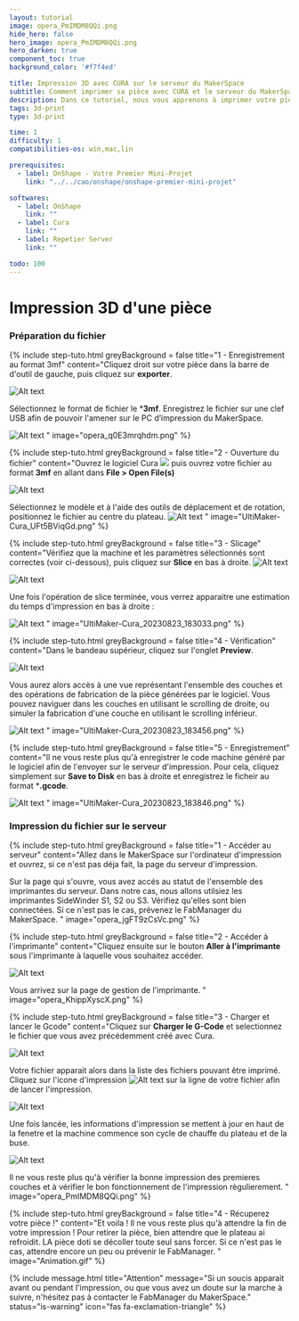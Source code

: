 ```yaml
---
layout: tutorial
image: opera_PmIMDM8QQi.png
hide_hero: false
hero_image: opera_PmIMDM8QQi.png
hero_darken: true
component_toc: true
background_color: '#f7f4ed'

title: Impression 3D avec CURA sur le serveur du MakerSpace
subtitle: Comment imprimer sa pièce avec CURA et le serveur du MakerSpace
description: Dans ce tutoriel, nous vous apprenons à imprimer votre pièce en utilisant le logiciel CURA et le serveur d'impression 3D du MakerSpace.
tags: 3d-print
type: 3d-print

time: 1
difficulty: 1
compatibilities-os: win,mac,lin

prerequisites:
  - label: OnShape - Votre Premier Mini-Projet
    link: "../../cao/onshape/onshape-premier-mini-projet"

softwares: 
  - label: OnShape
    link: ""
  - label: Cura
    link: ""
  - label: Repetier Server
    link: ""

todo: 100
---
```


# Impression 3D d'une pièce

### Préparation du fichier

{% include step-tuto.html 
greyBackground = false
title="1 - Enregistrement au format 3mf"
content="Cliquez droit sur votre pièce dans la barre de d'outil de gauche, puis cliquez sur **exporter**. 

![Alt text](opera_Cylzhb20xb.png)

Sélectionnez le format de fichier le ***3mf**. Enregistrez le fichier sur une clef USB afin de pouvoir l'amener sur le PC d’impression du MakerSpace.

![Alt text](opera_DlNDpXdAOZ.png)
"
image="opera_q0E3mrqhdm.png" %}

{% include step-tuto.html 
greyBackground = false
title="2 - Ouverture du fichier"
content="Ouvrez le logiciel Cura ![](20230823_182215.png) puis ouvrez votre fichier au format **3mf** en allant dans **File > Open File(s)**

![Alt text](UltiMaker-Cura_20230823_182245.png)

Sélectionnez le modèle et à l'aide des outils de déplacement et de rotation, positionnez le fichier au centre du plateau.
![Alt text](UltiMaker-Cura_20230823_182606.gif)
"
image="UltiMaker-Cura_UFt5BViqGd.png" %}

{% include step-tuto.html 
greyBackground = false
title="3 - Slicage"
content="Vérifiez que la machine et les paramètres sélectionnés sont correctes (voir ci-dessous), puis cliquez sur **Slice** en bas à droite. ![Alt text](UltiMaker-Cura_20230823_182901.png)

![Alt text](UltiMaker-Cura_20230823_182712.png)

Une fois l'opération de slice terminée, vous verrez apparaitre une estimation du temps d'impression en bas à droite :

![Alt text](UltiMaker-Cura_20230823_182943.png)
"
image="UltiMaker-Cura_20230823_183033.png" %}

{% include step-tuto.html 
greyBackground = false
title="4 - Vérification"
content="Dans le bandeau supérieur, cliquez sur l'onglet **Preview**. 

![Alt text](UltiMaker-Cura_20230823_183117.png)

Vous aurez alors accès à une vue représentant l'ensemble des couches et des opérations de fabrication de la pièce générées par le logiciel. Vous pouvez naviguer dans les couches en utilisant le scrolling de droite, ou simuler la fabrication d'une couche en utilisant le scrolling inférieur.

![Alt text](UltiMaker-Cura_20230823_183422.gif)
"
image="UltiMaker-Cura_20230823_183456.png" %}

{% include step-tuto.html 
greyBackground = false
title="5 - Enregistrement"
content="Il ne vous reste plus qu'à enregistrer le code machine généré par le logiciel afin de l'envoyer sur le serveur d'impression. Pour cela, cliquez simplement sur **Save to Disk** en bas à droite et enregistrez le ficheir au format ***.gcode**.

![Alt text](UltiMaker-Cura_20230823_183709.png)
"
image="UltiMaker-Cura_20230823_183846.png" %}

### Impression du fichier sur le serveur

{% include step-tuto.html 
greyBackground = false
title="1 - Accéder au serveur"
content="Allez dans le MakerSpace sur l'ordinateur d'impression et ouvrez, si ce n'est pas déja fait, la page du serveur d'impression.

Sur la page qui s'ouvre, vous avez accés au statut de l'ensemble des imprimantes du serveur. Dans notre cas, nous allons utilsiez les imprimantes SideWinder S1, S2 ou S3. Vérifiez qu'elles sont bien connectées. Si ce n'est pas le cas, prévenez le FabManager du MakerSpace.
"
image="opera_jgFT9zCsVc.png" %}

{% include step-tuto.html 
greyBackground = false
title="2 - Accéder à l'imprimante"
content="Cliquez ensuite sur le bouton **Aller à l'imprimante** sous l'imprimante à laquelle vous souhaitez accéder.

![Alt text](opera_AQgVbCvl0a.png)

Vous arrivez sur la page de gestion de l'imprimante. 
"
image="opera_KhippXyscX.png" %}

{% include step-tuto.html 
greyBackground = false
title="3 - Charger et lancer le Gcode"
content="Cliquez sur **Charger le G-Code** et selectionnez le fichier que vous avez précédemment créé avec Cura. 

![Alt text](opera_rqZdnGHzrr.png)

Votre fichier apparait alors dans la liste des fichiers pouvant être imprimé. Cliquez sur l'icone d'impression ![Alt text](opera_e3NAHhE1VJ.png) sur la ligne de votre fichier afin de lancer l'impression.

![Alt text](opera_AuKRv4tlRt.png)

Une fois lancée, les informations d'impression se mettent à jour en haut de la fenetre et la machine commence son cycle de chauffe du plateau et de la buse.

![Alt text](opera_TyOjruQrHo.png)

Il ne vous reste plus qu'à vérifier la bonne impression des premieres couches et à vérifier le bon fonctionnement de l'impression règulierement. 
"
image="opera_PmIMDM8QQi.png" %}

{% include step-tuto.html 
greyBackground = false
title="4 - Récuperez votre pièce !"
content="Et voila ! Il ne vous reste plus qu'à attendre la fin de votre impression ! Pour retirer la pièce, bien attendre que le plateau ai refroidit. LA pièce doti se décoller toute seul sans forcer. Si ce n'est pas le cas, attendre encore un peu ou prévenir le FabManager.
"
image="Animation.gif" %}

{% include message.html title="Attention" 
message="Si un soucis apparait avant ou pendant l'impression, ou que vous avez un doute sur la marche à suivre, n'hésitez pas à contacter le FabManager du MakerSpace." 
status="is-warning"
icon="fas fa-exclamation-triangle" %}